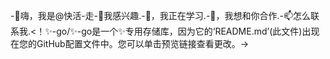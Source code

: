 -👋嗨，我是@快活-走-👀我感兴趣.-🌱，我正在学习.-💞️，我想和你合作.-📫怎么联系我.<！✨-go/✨-go是一个✨专用存储库，因为它的‘README.md’(此文件)出现在您的GitHub配置文件中。您可以单击预览链接查看更改。->
